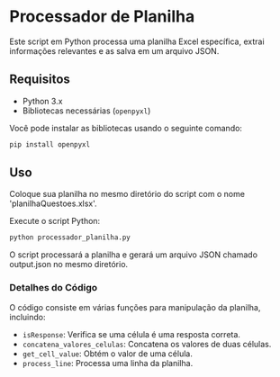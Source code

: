 # Processador de Planilha

Este script em Python processa uma planilha Excel específica, extrai informações relevantes e as salva em um arquivo JSON.

## Requisitos

- Python 3.x
- Bibliotecas necessárias (`openpyxl`)

Você pode instalar as bibliotecas usando o seguinte comando:

```bash
pip install openpyxl
```

## Uso
Coloque sua planilha no mesmo diretório do script com o nome 'planilhaQuestoes.xlsx'.

Execute o script Python:
```bash
python processador_planilha.py
```

O script processará a planilha e gerará um arquivo JSON chamado output.json no mesmo diretório.

### Detalhes do Código

O código consiste em várias funções para manipulação da planilha, incluindo:

 - `isResponse`: Verifica se uma célula é uma resposta correta.
 - `concatena_valores_celulas`: Concatena os valores de duas células.
 - `get_cell_value`: Obtém o valor de uma célula.
 - `process_line`: Processa uma linha da planilha.
